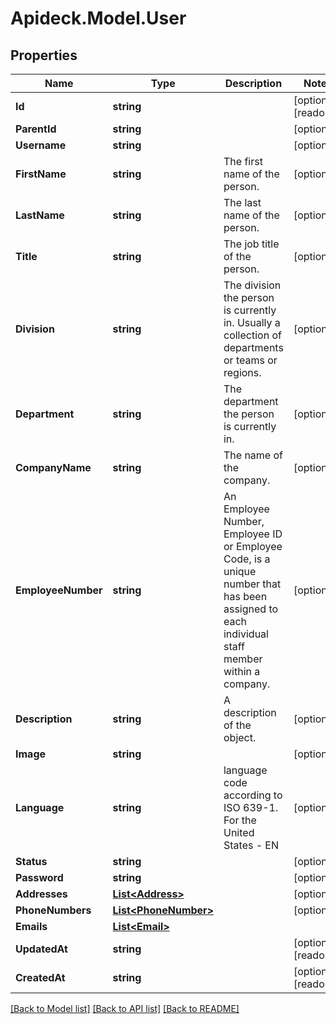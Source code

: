 # Apideck.Model.User

## Properties

Name | Type | Description | Notes
------------ | ------------- | ------------- | -------------
**Id** | **string** |  | [optional] [readonly] 
**ParentId** | **string** |  | [optional] 
**Username** | **string** |  | [optional] 
**FirstName** | **string** | The first name of the person. | [optional] 
**LastName** | **string** | The last name of the person. | [optional] 
**Title** | **string** | The job title of the person. | [optional] 
**Division** | **string** | The division the person is currently in. Usually a collection of departments or teams or regions. | [optional] 
**Department** | **string** | The department the person is currently in. | [optional] 
**CompanyName** | **string** | The name of the company. | [optional] 
**EmployeeNumber** | **string** | An Employee Number, Employee ID or Employee Code, is a unique number that has been assigned to each individual staff member within a company. | [optional] 
**Description** | **string** | A description of the object. | [optional] 
**Image** | **string** |  | [optional] 
**Language** | **string** | language code according to ISO 639-1. For the United States - EN | [optional] 
**Status** | **string** |  | [optional] 
**Password** | **string** |  | [optional] 
**Addresses** | [**List&lt;Address&gt;**](Address.md) |  | [optional] 
**PhoneNumbers** | [**List&lt;PhoneNumber&gt;**](PhoneNumber.md) |  | [optional] 
**Emails** | [**List&lt;Email&gt;**](Email.md) |  | 
**UpdatedAt** | **string** |  | [optional] [readonly] 
**CreatedAt** | **string** |  | [optional] [readonly] 

[[Back to Model list]](../README.md#documentation-for-models) [[Back to API list]](../README.md#documentation-for-api-endpoints) [[Back to README]](../README.md)

